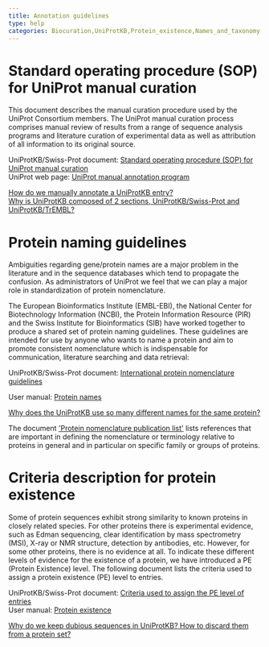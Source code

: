 ```yaml
---
title: Annotation guidelines
type: help
categories: Biocuration,UniProtKB,Protein_existence,Names_and_taxonomy,help
---
```


# Standard operating procedure (SOP) for UniProt manual curation

This document describes the manual curation procedure used by the UniProt Consortium members. The UniProt manual curation process comprises manual review of results from a range of sequence analysis programs and literature curation of experimental data as well as attribution of all information to its original source.

UniProtKB/Swiss-Prot document: [Standard operating procedure (SOP) for UniProt manual curation](https://github.com/ebi-uniprot/uniprot-manual/raw/main/pdfs/sop_manual_curation.pdf)  
UniProt web page: [UniProt manual annotation program](https://www.uniprot.org/help?facets=category%3Abiocuration%2Ccategory%3Aproject&query=%2A)

[How do we manually annotate a UniProtKB entry?](https://www.uniprot.org/help/manual_curation)  
[Why is UniProtKB composed of 2 sections, UniProtKB/Swiss-Prot and UniProtKB/TrEMBL?](https://www.uniprot.org/help/uniprotkb_sections)

# Protein naming guidelines

Ambiguities regarding gene/protein names are a major problem in the literature and in the sequence databases which tend to propagate the confusion. As administrators of UniProt we feel that we can play a major role in standardization of protein nomenclature.

The European Bioinformatics Institute (EMBL-EBI), the National Center for Biotechnology Information (NCBI), the Protein Information Resource (PIR) and the Swiss Institute for Bioinformatics (SIB) have worked together to produce a shared set of protein naming guidelines. These guidelines are intended for use by anyone who wants to name a protein and aim to promote consistent nomenclature which is indispensable for communication, literature searching and data retrieval:

UniProtKB/Swiss-Prot document: [International protein nomenclature guidelines](https://ftp.uniprot.org/pub/databases/uniprot/current_release/knowledgebase/complete/docs/International_Protein_Nomenclature_Guidelines.pdf)

User manual: [Protein names](https://www.uniprot.org/help/protein_names)

[Why does the UniProtKB use so many different names for the same protein?](https://www.uniprot.org/help/different_protein_gene_names)

The document ['Protein nomenclature publication list'](https://ftp.uniprot.org/pub/databases/uniprot/current_release/knowledgebase/complete/docs/nomlist.txt) lists references that are important in defining the nomenclature or terminology relative to proteins in general and in particular on specific family or groups of proteins.

# Criteria description for protein existence

Some of protein sequences exhibit strong similarity to known proteins in closely related species. For other proteins there is experimental evidence, such as Edman sequencing, clear identification by mass spectrometry (MSI), X-ray or NMR structure, detection by antibodies, etc. However, for some other proteins, there is no evidence at all. To indicate these different levels of evidence for the existence of a protein, we have introduced a PE (Protein Existence) level. The following document lists the criteria used to assign a protein existence (PE) level to entries.

UniProtKB/Swiss-Prot document: [Criteria used to assign the PE level of entries](https://ftp.uniprot.org/pub/databases/uniprot/current_release/knowledgebase/complete/docs/pe_criteria.txt)  
User manual: [Protein existence](https://www.uniprot.org/help/protein_existence)

[Why do we keep dubious sequences in UniProtKB? How to discard them from a protein set?](https://www.uniprot.org/help/dubious_sequences)

